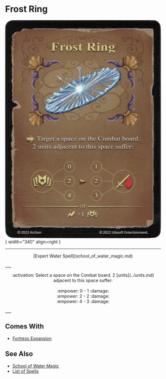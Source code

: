 # Frost Ring

![Frost Ring](../assets/spells-frost_ring.webp){ width="340" align=right }

___
<p style="text-align: center;" markdown>[Expert Water Spell](school_of_water_magic.md)</p>
___
<p style="text-align: center;" markdown>:activation: Select a space on the Combat board. 2 [units](../units.md) adjacent to this space suffer:<br><br>:empower: 0 - 1 :damage:<br>:empower: 2 - 2 :damage:<br>:empower: 4 - 3 :damage:</p>
___


## Comes With

- [Fortress Expansion](../content.md)


## See Also

- [School of Water Magic](school_of_water_magic.md)
- [List of Spells](../spells.md)
